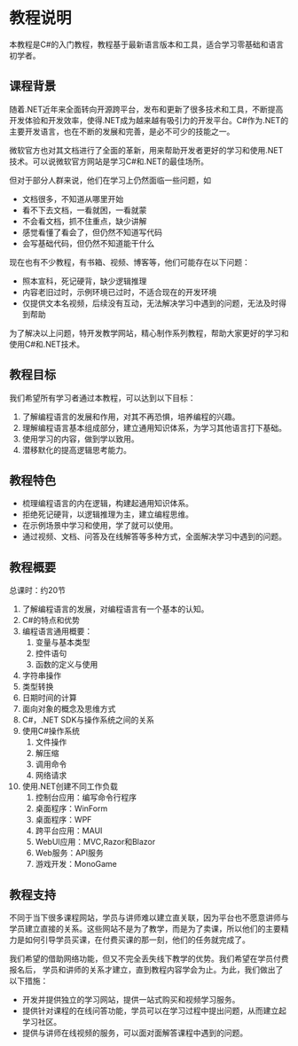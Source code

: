 # 教程说明

本教程是C#的入门教程，教程基于最新语言版本和工具，适合学习零基础和语言初学者。

## 课程背景

随着.NET近年来全面转向开源跨平台，发布和更新了很多技术和工具，不断提高开发体验和开发效率，使得.NET成为越来越有吸引力的开发平台。C#作为.NET的主要开发语言，也在不断的发展和完善，是必不可少的技能之一。

微软官方也对其文档进行了全面的革新，用来帮助开发者更好的学习和使用.NET技术。可以说微软官方网站是学习C#和.NET的最佳场所。

但对于部分人群来说，他们在学习上仍然面临一些问题，如

- 文档很多，不知道从哪里开始
- 看不下去文档，一看就困，一看就蒙
- 不会看文档，抓不住重点，缺少讲解
- 感觉看懂了看会了，但仍然不知道写代码
- 会写基础代码，但仍然不知道能干什么

现在也有不少教程，有书箱、视频、博客等，他们可能存在以下问题：

- 照本宣科，死记硬背，缺少逻辑推理
- 内容老旧过时，示例环境已过时，不适合现在的开发环境
- 仅提供文本名视频，后续没有互动，无法解决学习中遇到的问题，无法及时得到帮助

为了解决以上问题，特开发教学网站，精心制作系列教程，帮助大家更好的学习和使用C#和.NET技术。

## 教程目标

我们希望所有学习者通过本教程，可以达到以下目标：

1. 了解编程语言的发展和作用，对其不再恐惧，培养编程的兴趣。
2. 理解编程语言基本组成部分，建立通用知识体系，为学习其他语言打下基础。
3. 使用学习的内容，做到学以致用。
4. 潜移默化的提高逻辑思考能力。

## 教程特色

- 梳理编程语言的内在逻辑，构建起通用知识体系。
- 拒绝死记硬背，以逻辑推理为主，建立编程思维。
- 在示例场景中学习和使用，学了就可以使用。
- 通过视频、文档、问答及在线解答等多种方式，全面解决学习中遇到的问题。

## 教程概要

总课时：约20节

1. 了解编程语言的发展，对编程语言有一个基本的认知。
2. C#的特点和优势
3. 编程语言通用概要：
   1. 变量与基本类型
   2. 控件语句
   3. 函数的定义与使用
4. 字符串操作
5. 类型转换
6. 日期时间的计算
7. 面向对象的概念及思维方式
8. C#，.NET SDK与操作系统之间的关系
9. 使用C#操作系统
   1. 文件操作
   2. 解压缩
   3. 调用命令
   4. 网络请求
10. 使用.NET创建不同工作负载
    1. 控制台应用：编写命令行程序
    2. 桌面程序：WinForm
    3. 桌面程序：WPF
    4. 跨平台应用：MAUI
    5. WebUI应用：MVC,Razor和Blazor
    6. Web服务：API服务
    7. 游戏开发：MonoGame

## 教程支持

不同于当下很多课程网站，学员与讲师难以建立直关联，因为平台也不愿意讲师与学员建立直接的关系。这些网站不是为了教学，而是为了卖课，所以他们的主要精力是如何引导学员买课，在付费买课的那一刻，他们的任务就完成了。

我们希望的借助网络功能，但又不完全丢失线下教学的优势。我们希望在学员付费报名后， 学员和讲师的关系才建立，直到教程内容学会为止。为此，我们做出了以下措施：

- 开发并提供独立的学习网站，提供一站式购买和视频学习服务。
- 提供针对课程的在线问答功能，学员可以在学习过程中提出问题，从而建立起学习社区。
- 提供与讲师在线视频的服务，可以面对面解答课程中遇到的问题。
